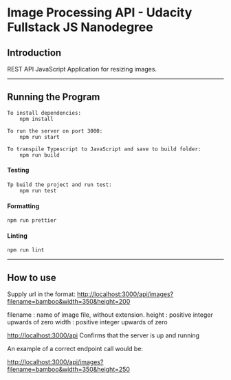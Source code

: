 # Image Processing API - Udacity Fullstack JS Nanodegree #

## Introduction ##

REST API JavaScript Application for resizing images.

---
## Running the Program ##

```
To install dependencies: 
    npm install 
```

```
To run the server on port 3000: 
    npm run start
```

```
To transpile Typescript to JavaScript and save to build folder: 
    npm run build
```

#### Testing ####

```
Tp build the project and run test:
    npm run test
```

#### Formatting ####

```
npm run prettier
```

#### Linting ####

```
npm run lint
```
---
## How to use ##

Supply url in the format:
[http://localhost:3000/api/images?filename=bamboo&width=350&height=200](http://localhost:3000/api/images?filename=bamboo&width=350&height=200)

filename : name of image file, without extension.
height : positive integer upwards of zero
width : positive integer upwards of zero


[http://localhost:3000/api](http://localhost:3000/api)
Confirms that the server is up and running

An example of a correct endpoint call would be: 

[http://localhost:3000/api/images?filename=bamboo&width=350&height=250](http://localhost:3000/api/images?filename=bamboo&width=350&height=250)
